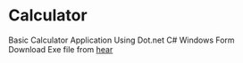 # Calculator
Basic Calculator Application Using Dot.net C# Windows Form <br>
Download Exe file from <a href="https://www.mediafire.com/file/45mgj60929mgd98/Calculator.exe/file"/>hear</a>
